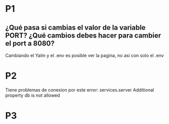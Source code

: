 # P1
## ¿Qué pasa si cambias el valor de la variable PORT? ¿Qué cambios debes hacer para cambier el port a 8080?

Cambiando el Yalm y el .env es posible ver la pagina, no así con solo el .env

# P2

Tiene problemas de conexion por este error: 
services.server Additional property db is not allowed

# P3

